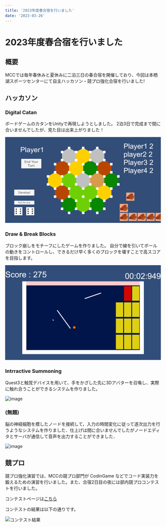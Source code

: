 ```yaml
---
title: '2023年度春合宿を行いました'
date: '2023-03-26'
---
```


# 2023年度春合宿を行いました
## 概要
MCCでは毎年春休みと夏休みに二泊三日の春合宿を開催しており、今回は本栖湖スポーツセンターにて自主ハッカソン・競プロ強化合宿を行いました!

## ハッカソン
### Digital Catan
ボードゲームのカタンをUnityで再現しようとしました。
2泊3日で完成まで間に合いませんでしたが、見た目は出来上がりました！

![image](./digitalCatan.png)

### Draw & Break Blocks
ブロック崩しをモチーフにしたゲームを作りました。
自分で線を引いてボールの動きをコントロールし、できるだけ早く多くのブロックを壊すことで高スコアを目指します。

![image](./drawBreak.png)

### Intrractive Summoning
Quest3と触覚デバイスを用いて、手をかざした先に3Dアバターを召喚し、実際に触れ合うことができるシステムを作りました。

![image](./intarractiveSummoning.png)

### (無題)
脳の神経細胞を模したノードを接続して，入力の時間変化に従って逐次出力を行うようなシステムを作りました．仕上げは間に合いませんでしたがノードエディタとサーバが通信して音声を出力することができました．

![image](./notitle.png)

## 競プロ
競プロ強化演習では、MCCの競プロ部門が CodinGame などでコード実装力を鍛えるための演習を行いました。また、合宿2日目の夜には部内競プロコンテストを行いました。

コンテストページは[こちら](https://mofecoder.com/contests/mccpc2023winter)

コンテストの結果は以下の通りです。

![コンテスト結果](./contest.webp)
